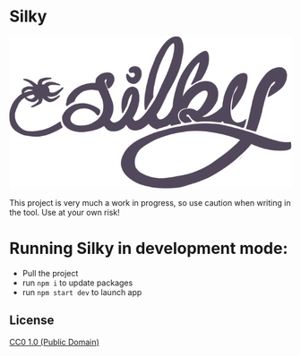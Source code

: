 # Silky
![Silky](./src/images/lightLogo.svg)

This project is very much a work in progress, so use caution when writing in the tool. Use at your own risk!

# Running Silky in development mode:

- Pull the project
- run `npm i` to update packages
- run `npm start dev` to launch app


## License

[CC0 1.0 (Public Domain)](LICENSE.md)
